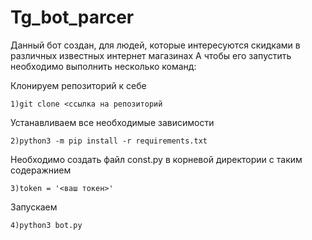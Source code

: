 # Tg_bot_parcer
Данный бот создан, для людей, которые интересуются скидками в различных известных интернет магазинах
А чтобы его запустить необходимо выполнить несколько команд:

Клонируем репозиторий к себе

    1)git clone <ссылка на репозиторий
  
Устанавливаем все необходимые зависимости

    2)python3 -m pip install -r requirements.txt
  
Необходимо создать файл const.py в корневой директории с таким содеражнием

    3)token = '<ваш токен>'
  
Запускаем

    4)python3 bot.py
